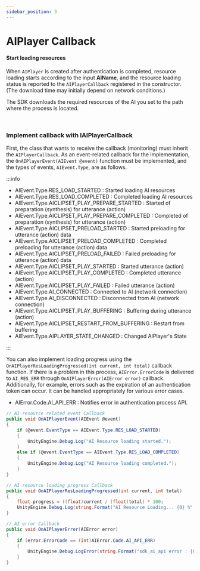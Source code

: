 ```yaml
---
sidebar_position: 3
---
```


# AIPlayer Callback

#### Start loading resources 

When `AIPlayer` is created after authentication is completed, resource loading starts according to the input **AIName**, and the resource loading status is reported to the `AIPlayerCallback` registered in the constructor. (The download time may initially depend on network conditions.)

The SDK downloads the required resources of the AI you set to the path where the process is located.

<br/>

### Implement callback with IAIPlayerCallback

First, the class that wants to receive the callback (monitoring) must inherit the `AIPlayerCallback`. As an event-related callback for the implementation, the `OnAIPlayerEvent(AIEvent @event)` function must be implemented, and the types of events, `AIEvent.Type`, are as follows.

:::info

- AIEvent.Type.RES_LOAD_STARTED : Started loading AI resources
- AIEvent.Type.RES_LOAD_COMPLETED : Completed loading AI resources
- AIEvent.Type.AICLIPSET_PLAY_PREPARE_STARTED : Started of preparation (synthesis) for utterance (action)
- AIEvent.Type.AICLIPSET_PLAY_PREPARE_COMPLETED : Completed of preparation (synthesis) for utterance (action)
- AIEvent.Type.AICLIPSET_PRELOAD_STARTED : Started preloading for utterance (action) data
- AIEvent.Type.AICLIPSET_PRELOAD_COMPLETED : Completed preloading for utterance (action) data
- AIEvent.Type.AICLIPSET_PRELOAD_FAILED : Failed preloading for utterance (action) data
- AIEvent.Type.AICLIPSET_PLAY_STARTED : Started utterance (action)
- AIEvent.Type.AICLIPSET_PLAY_COMPLETED : Completed utterance (action)
- AIEvent.Type.AICLIPSET_PLAY_FAILED : Failed utterance (action)
- AIEvent.Type.AI_CONNECTED : Connected to AI (network connection)
- AIEvent.Type.AI_DISCONNECTED : Disconnected from AI (network connection)
- AIEvent.Type.AICLIPSET_PLAY_BUFFERING : Buffering during utterance (action)
- AIEvent.Type.AICLIPSET_RESTART_FROM_BUFFERING : Restart from buffering
- AIEvent.Type.AIPLAYER_STATE_CHANGED : Changed AIPlayer's State

:::

You can also implement loading progress using the `OnAIPlayerResLoadingProgressed(int current, int total)` callback function. If there is a problem in this process, `AIError.ErrorCode` is delivered to `AI_RES_ERR` through `OnAIPlayerError(AIError error)` callback. Additionally, for example, errors such as the expiration of an authentication token can occur. It can be handled appropriately for various error cases.

- AIError.Code.AI_API_ERR : Notifies error in authentication process API.

```csharp
// AI resource related event Callback
public void OnAIPlayerEvent(AIEvent @event)
{
    if (@event.EventType == AIEvent.Type.RES_LOAD_STARTED)
    {
        UnityEngine.Debug.Log("AI Resource loading started.");
    }
    else if (@event.EventType == AIEvent.Type.RES_LOAD_COMPLETED)
    {
        UnityEngine.Debug.Log("AI Resource loading completed.");
    }
}

// AI resource loading progress Callback
public void OnAIPlayerResLoadingProgressed(int current, int total)
{
    float progress = ((float)current / (float)total) * 100;
    UnityEngine.Debug.Log(string.Format("AI Resource Loading... {0} %", (int)progress));
}

// AI error Callback
public void OnAIPlayerError(AIError error)
{
    if (error.ErrorCode == (int)AIError.Code.AI_API_ERR)
    {
        UnityEngine.Debug.LogError(string.Format("sdk_ai_api error : {0}", error.ToString()));          
    }
}
```
